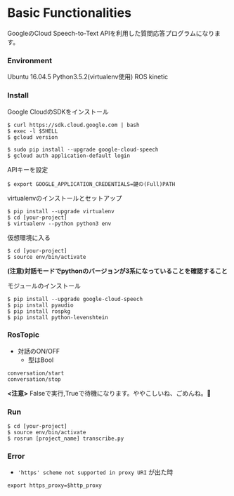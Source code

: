 # Basic Functionalities 
GoogleのCloud Speech-to-Text APIを利用した質問応答プログラムになります。


### Environment
Ubuntu 16.04.5
Python3.5.2(virtualenv使用)
ROS kinetic


### Install
Google CloudのSDKをインストール
~~~
$ curl https://sdk.cloud.google.com | bash
$ exec -l $SHELL
$ gcloud version

$ sudo pip install --upgrade google-cloud-speech
$ gcloud auth application-default login
~~~
APIキーを設定
~~~
$ export GOOGLE_APPLICATION_CREDENTIALS=鍵の(Full)PATH
~~~
virtualenvのインストールとセットアップ
~~~
$ pip install --upgrade virtualenv
$ cd [your-project]
$ virtualenv --python python3 env
~~~
仮想環境に入る
~~~
$ cd [your-project]
$ source env/bin/activate
~~~
**(注意)対話モードでpythonのバージョンが3系になっていることを確認すること**

モジュールのインストール
~~~
$ pip install --upgrade google-cloud-speech
$ pip install pyaudio
$ pip install rospkg
$ pip install python-levenshtein
~~~

### RosTopic
- 対話のON/OFF
   - 型はBool
~~~
conversation/start
conversation/stop
~~~
**<注意>**
Falseで実行,Trueで待機になります。ややこしいね、ごめんね。:bow:

### Run
~~~
$ cd [your-project]
$ source env/bin/activate
$ rosrun [project_name] transcribe.py
~~~

### Error
- `'https' scheme not supported in proxy URI` が出た時
~~~
export https_proxy=$http_proxy
~~~
